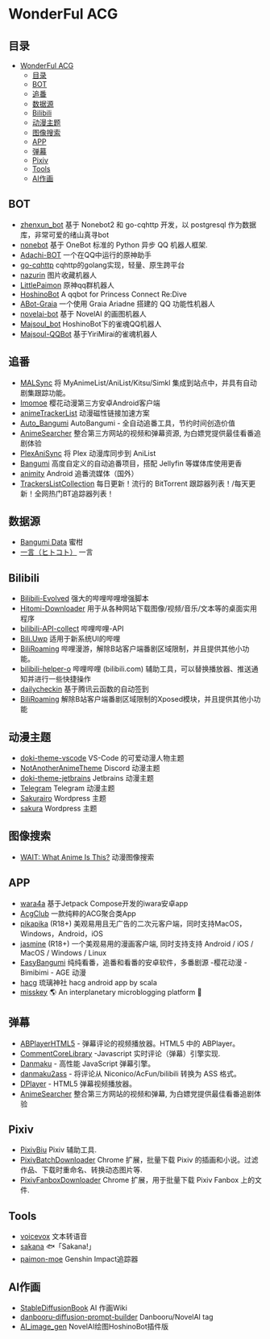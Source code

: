 # WonderFul ACG 

## 目录

- [WonderFul ACG](#wonderful-acg)
  - [目录](#目录)
  - [BOT](#bot)
  - [追番](#追番)
  - [数据源](#数据源)
  - [Bilibili](#bilibili)
  - [动漫主题](#动漫主题)
  - [图像搜索](#图像搜索)
  - [APP](#app)
  - [弹幕](#弹幕)
  - [Pixiv](#pixiv)
  - [Tools](#tools)
  - [AI作画](#AI作画)

## BOT

- [zhenxun_bot](https://github.com/HibiKier/zhenxun_bot)  基于 Nonebot2 和 go-cqhttp 开发，以 postgresql 作为数据库，非常可爱的绪山真寻bot
- [nonebot](https://github.com/nonebot/nonebot)  基于 OneBot 标准的 Python 异步 QQ 机器人框架.
- [Adachi-BOT](https://github.com/Arondight/Adachi-BOT)  一个在QQ中运行的原神助手
- [go-cqhttp](https://github.com/Mrs4s/go-cqhttp)  cqhttp的golang实现，轻量、原生跨平台
- [nazurin](https://github.com/y-young/nazurin) 图片收藏机器人 
- [LittlePaimon](https://github.com/CMHopeSunshine/LittlePaimon) 原神qq群机器人
- [HoshinoBot](https://github.com/Ice-Cirno/HoshinoBot) A qqbot for Princess Connect Re:Dive
- [ABot-Graia](https://github.com/djkcyl/ABot-Graia) 一个使用 Graia Ariadne 搭建的 QQ 功能性机器人
- [novelai-bot](https://github.com/koishijs/novelai-bot) 基于 NovelAI 的画图机器人
- [Majsoul_bot](https://github.com/DaiShengSheng/Majsoul_bot) HoshinoBot下的雀魂QQ机器人
- [Majsoul-QQBot](https://github.com/NekoRabi/Majsoul-QQBot) 基于YiriMirai的雀魂机器人


## 追番

- [MALSync](https://github.com/MALSync/MALSync) 将 MyAnimeList/AniList/Kitsu/Simkl 集成到站点中，并具有自动剧集跟踪功能。
- [Imomoe](https://github.com/SkyD666/Imomoe) 樱花动漫第三方安卓Android客户端
- [animeTrackerList](https://github.com/DeSireFire/animeTrackerList) 动漫磁性链接加速方案
- [Auto_Bangumi](https://github.com/EstrellaXD/Auto_Bangumi) AutoBangumi - 全自动追番工具，节约时间创造价值
- [AnimeSearcher](https://github.com/zaxtyson/AnimeSearcher) 整合第三方网站的视频和弹幕资源, 为白嫖党提供最佳看番追剧体验
- [PlexAniSync](https://github.com/RickDB/PlexAniSync)  将 Plex 动漫库同步到 AniList
- [Bangumi](https://github.com/RanKKI/Bangumi) 高度自定义的自动追番项目，搭配 Jellyfin 等媒体库使用更香
- [animity](https://github.com/kl3jvi/animity) Android 追番流媒体（国外）
- [TrackersListCollection](https://github.com/XIU2/TrackersListCollection)  每日更新！流行的 BitTorrent 跟踪器列表！/每天更新！全网热门BT追踪器列表！

## 数据源

- [Bangumi Data](https://github.com/bangumi-data/bangumi-data)  蜜柑
- [一言（ヒトコト）](http://hitokoto.cn) 一言

## Bilibili
- [Bilibili-Evolved](https://github.com/the1812/Bilibili-Evolved)  强大的哔哩哔哩增强脚本
- [Hitomi-Downloader](https://github.com/KurtBestor/Hitomi-Downloader) 用于从各种网站下载图像/视频/音乐/文本等的桌面实用程序
- [bilibili-API-collect](https://github.com/SocialSisterYi/bilibili-API-collect) 哔哩哔哩-API
- [Bili.Uwp](https://github.com/Richasy/Bili.Uwp)  适用于新系统UI的哔哩
- [BiliRoaming](https://github.com/yujincheng08/BiliRoaming) 哔哩漫游，解除B站客户端番剧区域限制，并且提供其他小功能。
- [bilibili-helper-o](https://github.com/bilibili-helper/bilibili-helper-o) 哔哩哔哩 (bilibili.com) 辅助工具，可以替换播放器、推送通知并进行一些快捷操作
- [dailycheckin](https://github.com/Sitoi/dailycheckin) 基于腾讯云函数的自动签到
- [BiliRoaming](https://github.com/yujincheng08/BiliRoaming)  解除B站客户端番剧区域限制的Xposed模块，并且提供其他小功能

## 动漫主题

- [doki-theme-vscode](https://github.com/doki-theme/doki-theme-vscode) VS-Code 的可爱动漫人物主题
- [NotAnotherAnimeTheme](https://github.com/puckzxz/NotAnotherAnimeTheme)  Discord 动漫主题
- [doki-theme-jetbrains](https://github.com/doki-theme/doki-theme-jetbrains) Jetbrains 动漫主题
- [Telegram](https://t.me/JoinThemesWorld) Telegram 动漫主题
- [Sakurairo](https://github.com/mirai-mamori/Sakurairo) Wordpress 主题
- [sakura](https://github.com/mashirozx/sakura)  Wordpress 主题

## 图像搜索

- [WAIT: What Anime Is This?](https://github.com/soruly/trace.moe)  动漫图像搜索

## APP

- [wara4a](https://github.com/re-ovo/iwara4a)  基于Jetpack Compose开发的iwara安卓app
- [AcgClub](https://github.com/Rabtman/AcgClub) 一款纯粹的ACG聚合类App
- [pikapika](https://github.com/niuhuan/pikapika)  (R18+) 美观易用且无广告的二次元客户端，同时支持MacOS，Windows，Android，iOS
- [jasmine](https://github.com/niuhuan/jasmine)  (R18+) 一个美观易用的漫画客户端, 同时支持支持 Android / iOS / MacOS / Windows / Linux
- [EasyBangumi](https://github.com/heyanLE/EasyBangumi) 纯纯看番，追番和看番的安卓软件，多番剧源 -樱花动漫 -Bimibimi - AGE 动漫
- [hacg](https://github.com/yueeng/hacg)  琉璃神社 hacg android app by scala 
- [misskey](https://github.com/misskey-dev/misskey) 🌎 An interplanetary microblogging platform 🚀

## 弹幕

- [ABPlayerHTML5](https://github.com/jabbany/ABPlayerHTML5) - 弹幕评论的视频播放器。HTML5 中的 ABPlayer。
- [CommentCoreLibrary](https://github.com/jabbany/CommentCoreLibrary) -Javascript 实时评论（弹幕）引擎实现. 
- [Danmaku](https://github.com/weizhenye/Danmaku) - 高性能 JavaScript 弹幕引擎。
- [danmaku2ass](https://github.com/m13253/danmaku2ass) - 将评论从 Niconico/AcFun/bilibili 转换为 ASS 格式。
- [DPlayer](https://github.com/DIYgod/DPlayer) - HTML5 弹幕视频播放器。
- [AnimeSearcher](https://github.com/zaxtyson/AnimeSearcher) 整合第三方网站的视频和弹幕, 为白嫖党提供最佳看番追剧体验

## Pixiv

- [PixivBiu](https://github.com/txperl/PixivBiu)  Pixiv 辅助工具.
- [PixivBatchDownloader](https://github.com/xuejianxianzun/PixivBatchDownloader)  Chrome 扩展，批量下载 Pixiv 的插画和小说。过滤作品、下载时重命名、转换动态图片等.
- [PixivFanboxDownloader](https://github.com/xuejianxianzun/PixivFanboxDownloader) Chrome 扩展，用于批量下载 Pixiv Fanbox 上的文件.

## Tools

- [voicevox](https://github.com/VOICEVOX/voicevox)   文本转语音
- [sakana](https://github.com/itorr/sakana)  🐟「Sakana!」
- [paimon-moe](https://github.com/MadeBaruna/paimon-moe) Genshin Impact追踪器


## AI作画
- [StableDiffusionBook](https://github.com/sudoskys/StableDiffusionBook)  AI 作画Wiki
- [danbooru-diffusion-prompt-builder](https://github.com/wfjsw/danbooru-diffusion-prompt-builder) Danbooru/NovelAI tag
- [AI_image_gen](https://github.com/CYDXDianXian/AI_image_gen)  NovelAI绘图HoshinoBot插件版


  
  


